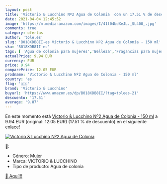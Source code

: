 ```yaml
---
layout: post
title: 'Victorio & Lucchino Nº2 Agua de Colonia  con un 17.51 % de descuento'
date: 2021-04-04 12:45:52
image: 'https://m.media-amazon.com/images/I/41l04bdXeJL._SL400_.jpg'
comments: true
category: ofertas
author: 'tole.es'
slug: 'B018XDB8II-es Victorio & Lucchino Nº2 Agua de Colonia - 150 ml'
sku: 'B018XDB8II-es'
tags: [ 'Agua de colonia para mujeres','Belleza','Fragancias para mujeres','Perfumes y fragancias','agua','colonia','de','victorio & lucchino', ]
actualPrice: 9.94 EUR
currency: EUR
price: 9.94
comparePrice: 12.05 EUR
prodname: 'Victorio & Lucchino Nº2 Agua de Colonia - 150 ml'
country: 'es'
flag: '🇪🇸'
brand: 'Victorio & Lucchino'
buyurl: 'https://www.amazon.es/dp/B018XDB8II/?tag=tolees-21'
descuento: '17.51'
average: '9.87'
---
```


En este momento está [Victorio & Lucchino Nº2 Agua de Colonia - 150 ml](https://www.amazon.es/dp/B018XDB8II/?tag=tolees-21) a 9.94 EUR (original: 12.05 EUR) (17.51 %  de descuento) en el siguiente enlace!

[![Victorio & Lucchino Nº2 Agua de Colonia ](https://m.media-amazon.com/images/I/41l04bdXeJL._SL400_.jpg)](https://www.amazon.es/dp/B018XDB8II/?tag=tolees-21)

🔎:

- Género: Mujer
- Marca: VICTORIO & LUCCHINO
- Tipo de producto: Agua de colonia

[🛒 Aquí!!!](https://www.amazon.es/dp/B018XDB8II/?tag=tolees-21)
